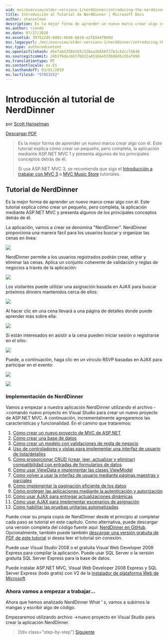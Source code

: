 ```yaml
---
uid: mvc/overview/older-versions-1/nerddinner/introducing-the-nerddinner-tutorial
title: Introducción al Tutorial de NerdDinner | Microsoft Docs
author: shanselman
description: Es la mejor forma de aprender un nuevo marco crear algo con él. Este tutorial le guía a través de cómo crear una aplicación pequeña, pero completa, mediante la configuración de ASP.NE...
ms.author: riande
ms.date: 07/27/2010
ms.assetid: 397522d5-0402-4b94-b810-a2fb564f869d
msc.legacyurl: /mvc/overview/older-versions-1/nerddinner/introducing-the-nerddinner-tutorial
msc.type: authoredcontent
ms.openlocfilehash: d5efab525841b5c526aa3b656f27b1c42cc74648
ms.sourcegitcommit: 24b1f6decbb17bb22a45166e5fdb0845c65af498
ms.translationtype: MT
ms.contentlocale: es-ES
ms.lasthandoff: 03/01/2019
ms.locfileid: "57053252"
---
```

<a name="introducing-the-nerddinner-tutorial"></a>Introducción al tutorial de NerdDinner
====================
por [Scott Hanselman](https://github.com/shanselman)

[Descargar PDF](http://aspnetmvcbook.s3.amazonaws.com/aspnetmvc-nerdinner_v1.pdf)

> Es la mejor forma de aprender un nuevo marco crear algo con él. Este tutorial explica cómo crear un pequeño, pero completa, la aplicación mediante ASP.NET MVC 1 y presenta algunos de los principales conceptos detrás de él.
> 
> Si usa ASP.NET MVC 3, se recomienda que siga el [Introducción a trabajar con MVC 3](../../older-versions/getting-started-with-aspnet-mvc3/cs/intro-to-aspnet-mvc-3.md) o [MVC Music Store](../../older-versions/mvc-music-store/mvc-music-store-part-1.md) tutoriales.


## <a name="nerddinner-tutorial"></a>Tutorial de NerdDinner

Es la mejor forma de aprender un nuevo marco crear algo con él. Este tutorial explica cómo crear un pequeño, pero completa, la aplicación mediante ASP.NET MVC y presenta algunos de los principales conceptos detrás de él.

La aplicación, vamos a crear se denomina "NerdDinner". NerdDinner proporciona una manera fácil para los usuarios buscar y organizar las cenas en línea:

![](introducing-the-nerddinner-tutorial/_static/image1.png)

NerdDinner permite a los usuarios registrados podrán crear, editar y eliminar las cenas. Aplica un conjunto coherente de validación y reglas de negocios a través de la aplicación:

![](introducing-the-nerddinner-tutorial/_static/image2.png)

Los visitantes puede utilizar una asignación basada en AJAX para buscar próximos dinners mantenidos cerca de ellos:

![](introducing-the-nerddinner-tutorial/_static/image3.png)

Al hacer clic en una cena llevará a una página de detalles donde puede aprender más sobre ella:

![](introducing-the-nerddinner-tutorial/_static/image4.png)

Si están interesados en asistir a la cena pueden iniciar sesión o registrarse en el sitio:

![](introducing-the-nerddinner-tutorial/_static/image5.png)

Puede, a continuación, haga clic en un vínculo RSVP basadas en AJAX para participar en el evento:

![](introducing-the-nerddinner-tutorial/_static/image6.png)

![](introducing-the-nerddinner-tutorial/_static/image7.png)

### <a name="implementing-nerddinner"></a>Implementación de NerdDinner

Vamos a empezar a nuestra aplicación NerdDinner utilizando el archivo -&gt;comando nuevo proyecto en Visual Studio para crear un nuevo proyecto de ASP.NET MVC. A continuación, incrementalmente agregaremos las características y funcionalidad. En el camino que trataremos:

1. [Cómo crear un nuevo proyecto de MVC de ASP.NET](# "crear un nuevo proyecto de MVC de ASP.NET")
2. [Cómo crear una base de datos](# "crear una base de datos")
3. [Cómo crear un modelo con validaciones de regla de negocio](# "crear un modelo con validaciones de regla de negocio")
4. [Uso de controladores y vistas para implementar una interfaz de usuario de lista/detalles](# "usar controladores y vistas para implementar una interfaz de usuario de la lista/detalles")
5. [Cómo proporcionar CRUD (crear, leer, actualizar y eliminar) compatibilidad con entradas de formularios de datos](# "proporcionar CRUD (creación, lectura, actualización, eliminación) de datos formulario de entrada compatible")
6. [Cómo usar ViewData e implementar las clases ViewModel](# "usar ViewData e implementar clases ViewModel")
7. [Cómo volver a usar la interfaz de usuario mediante páginas maestras y parciales](# "volver a usar la interfaz de usuario utilizando las páginas principales y parciales")
8. [Cómo implementar la paginación eficiente de los datos](# "implementar eficaz paginación de datos")
9. [Cómo proteger las aplicaciones mediante la autenticación y autorización](# "proteger aplicaciones mediante la autenticación y autorización")
10. [Cómo usar AJAX para entregar actualizaciones dinámicas](# "usar AJAX para entregar actualizaciones dinámicas")
11. [Cómo usar AJAX para implementar escenarios de asignación](# "usar AJAX para implementar escenarios de asignación")
12. [Cómo habilitar las pruebas unitarias automatizadas](# "habilitar pruebas automatizadas de unidades")

Puede crear su propia copia de NerdDinner desde el principio al completar cada paso se tutorial en este capítulo. Como alternativa, puede descargar una versión completa del código fuente aquí: [NerdDinner en GitHub](https://github.com/AspNetMVPSamples/NerdDinner). Opcionalmente, también puede también [descargar una versión gratuita de PDF de este tutorial](http://aspnetmvcbook.s3.amazonaws.com/aspnetmvc-nerdinner_v1.pdf) si desea leer el tutorial sin conexión.

Puede usar Visual Studio 2008 o el gratuita Visual Web Developer 2008 Express para compilar la aplicación. Puede usar SQL Server o la versión gratuita SQL Server Express para la base de datos.

Puede instalar ASP.NET MVC, Visual Web Developer 2008 Express y SQL Server Express (todo gratis) con V2 de la [instalador de plataforma Web de Microsoft](https://www.microsoft.com/web/downloads/platform.aspx)

### <a name="now-lets-get-started"></a>Ahora vamos a empezar a trabajar...

Ahora que hemos analizado NerdDinner What ' s, vamos a subirnos la mangas y escribir algo de código.

Empezaremos utilizando archivo -&gt;nuevo proyecto en Visual Studio para crear la aplicación NerdDinner.

> [!div class="step-by-step"]
> [Siguiente](create-a-new-aspnet-mvc-project.md)
